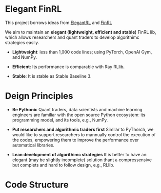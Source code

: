 # Elegant FinRL

  This project borrows ideas from [ElegantRL](https://github.com/Yonv1943/ElegantRL) and [FinRL](https://github.com/AI4Finance-LLC/FinRL-Library)
  
  We aim to maintain an **elegant (lightweight, efficient and stable)** FinRL lib, which allows researchers and quant traders to develop algorithimc strategies easily.
  
  + **Lightweight**: less than 1,000 code lines; using PyTorch, OpenAI Gym, and NumPy.
  
  + **Efficient**: Its performance is comparable with Ray RLlib.
  
  + **Stable**: It is stable as Stable Baseline 3.
  
  
  
# Deign Principles

  + **Be Pythonic** Quant traders, data scientists and machine learning engineers are familiar with the open source Python ecosystem: its programming model, and its tools, e.g., NumPy.
  
  + **Put researchers and algorithmic traders first** Similar to PyThorch, we would like to support researchers to mannually control the execution of the codes, empowering them to improve the performance over automatical libraries.
  
  + **Lean development of algorithimc strategies** It is better to have an elegant (may be slightly incomplete) solution thant a compressensive but complets and hard to follow design, e.g., RLlib.
  
# Code Structure

